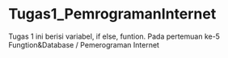 # Tugas1_PemrogramanInternet
Tugas 1 ini berisi variabel, if else, funtion. Pada pertemuan ke-5 Fungtion&amp;Database / Pemerograman Internet
